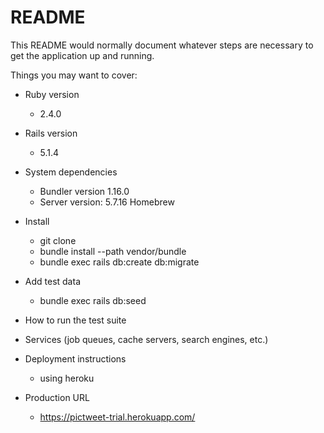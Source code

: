 # README

This README would normally document whatever steps are necessary to get the
application up and running.

Things you may want to cover:

- Ruby version
  - 2.4.0

- Rails version
  - 5.1.4

- System dependencies
  - Bundler version 1.16.0
  - Server version: 5.7.16 Homebrew

- Install
  - git clone
  - bundle install --path vendor/bundle
  - bundle exec rails db:create db:migrate

- Add test data
  - bundle exec rails db:seed

- How to run the test suite

- Services (job queues, cache servers, search engines, etc.)

- Deployment instructions
  - using heroku

- Production URL
  - https://pictweet-trial.herokuapp.com/
